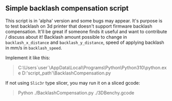 ## Simple backlash compensation script


This script is in 'alpha' version and some bugs may appear. It's purpose is to test backlash on 3d printer that doesn't support firmware backlash compensation.
It'll be great if someone finds it useful and want to contribute / discuss about it!
Backlash amount possible to change in `backlash_x_distance` and `backlash_y_distance`, speed of applying backlash in mm/s in `backlash_speed`.

Implement it like this:

> C:\Users\`user`\AppData\Local\Programs\Python\Python310\python.exe D:\'script_path'\BacklashCompensation.py

If not using `Slic3r` type slicer, you may run it on a sliced gcode:

> Python ./BacklashCompensation.py ./3DBenchy.gcode